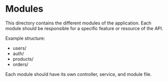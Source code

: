 # Modules

This directory contains the different modules of the application. Each module should be responsible for a specific feature or resource of the API.

Example structure:
- users/
- auth/
- products/
- orders/

Each module should have its own controller, service, and module file.